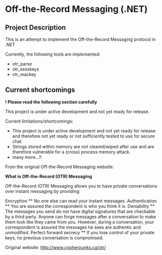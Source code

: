Off-the-Record Messaging (.NET)
==============

Project Description
--------------

This is an attempt to implement the Off-the-Record Messaging protocol in .NET

Currently, the following tools are implemented:

- otr_parse
- otr_sesskeys
- otr_mackey

Current shortcomings
--------------

**! Please read the following section carefully**

This project is under active development and not yet ready for release.

Current limitations/shortcomings:
- This project is under active development and not yet ready for release and therefore not yet ready or not sufficiently tested to use for secure chat.
- Strings stored within memory are not cleared/wiped after use and are therefore vulnerable for a (cross) process memory attack.
- many more...!!

From the original Off-the-Record Messaging website:

**What is Off-the-Record (OTR) Messaging**

Off-the-Record (OTR) Messaging allows you to have private conversations over instant messaging by providing:

Encryption ** No one else can read your instant messages.
Authentication ** You are assured the correspondent is who you think it is.
Deniability ** The messages you send do not have digital signatures that are checkable by a third party. Anyone can forge messages after a conversation to make them look like they came from you. However, during a conversation, your correspondent is assured the messages he sees are authentic and unmodified.
Perfect forward secrecy ** If you lose control of your private keys, no previous conversation is compromised.

Original website: http://www.cypherpunks.ca/otr/